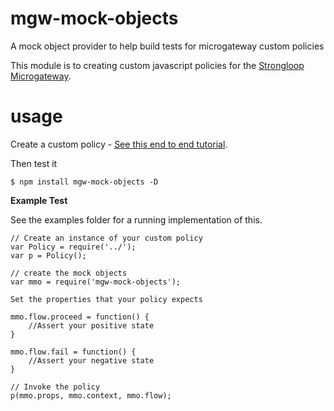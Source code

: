 # mgw-mock-objects
A mock object provider to help build tests for microgateway custom policies

This module is to creating custom javascript policies for the [Strongloop Microgateway](https://github.com/strongloop/microgateway).

# usage

Create a custom policy - [See this end to end tutorial](https://strongloop.com/strongblog/introducing-api-microgateway-programmable-open-source-gateway-apis/). 

Then test it
```
$ npm install mgw-mock-objects -D
```
**Example Test**

See the examples folder for a running implementation of this.

```
// Create an instance of your custom policy
var Policy = require('../');
var p = Policy();

// create the mock objects
var mmo = require('mgw-mock-objects');

Set the properties that your policy expects

mmo.flow.proceed = function() {
    //Assert your positive state
}

mmo.flow.fail = function() {
    //Assert your negative state
}

// Invoke the policy
p(mmo.props, mmo.context, mmo.flow);
```
